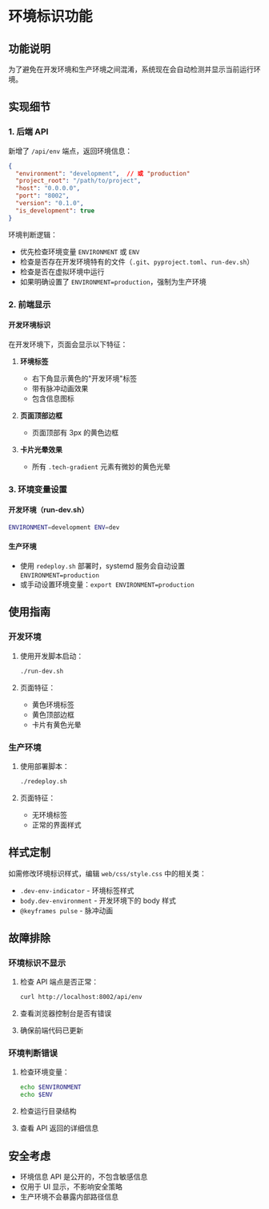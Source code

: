 # 环境标识功能

## 功能说明

为了避免在开发环境和生产环境之间混淆，系统现在会自动检测并显示当前运行环境。

## 实现细节

### 1. 后端 API

新增了 `/api/env` 端点，返回环境信息：

```json
{
  "environment": "development",  // 或 "production"
  "project_root": "/path/to/project",
  "host": "0.0.0.0",
  "port": "8002",
  "version": "0.1.0",
  "is_development": true
}
```

环境判断逻辑：
- 优先检查环境变量 `ENVIRONMENT` 或 `ENV`
- 检查是否存在开发环境特有的文件（`.git`、`pyproject.toml`、`run-dev.sh`）
- 检查是否在虚拟环境中运行
- 如果明确设置了 `ENVIRONMENT=production`，强制为生产环境

### 2. 前端显示

#### 开发环境标识

在开发环境下，页面会显示以下特征：

1. **环境标签**
   - 右下角显示黄色的"开发环境"标签
   - 带有脉冲动画效果
   - 包含信息图标

2. **页面顶部边框**
   - 页面顶部有 3px 的黄色边框

3. **卡片光晕效果**
   - 所有 `.tech-gradient` 元素有微妙的黄色光晕

### 3. 环境变量设置

#### 开发环境（run-dev.sh）
```bash
ENVIRONMENT=development ENV=dev
```

#### 生产环境
- 使用 `redeploy.sh` 部署时，systemd 服务会自动设置 `ENVIRONMENT=production`
- 或手动设置环境变量：`export ENVIRONMENT=production`

## 使用指南

### 开发环境

1. 使用开发脚本启动：
   ```bash
   ./run-dev.sh
   ```

2. 页面特征：
   - 黄色环境标签
   - 黄色顶部边框
   - 卡片有黄色光晕

### 生产环境

1. 使用部署脚本：
   ```bash
   ./redeploy.sh
   ```

2. 页面特征：
   - 无环境标签
   - 正常的界面样式

## 样式定制

如需修改环境标识样式，编辑 `web/css/style.css` 中的相关类：

- `.dev-env-indicator` - 环境标签样式
- `body.dev-environment` - 开发环境下的 body 样式
- `@keyframes pulse` - 脉冲动画

## 故障排除

### 环境标识不显示

1. 检查 API 端点是否正常：
   ```bash
   curl http://localhost:8002/api/env
   ```

2. 查看浏览器控制台是否有错误

3. 确保前端代码已更新

### 环境判断错误

1. 检查环境变量：
   ```bash
   echo $ENVIRONMENT
   echo $ENV
   ```

2. 检查运行目录结构

3. 查看 API 返回的详细信息

## 安全考虑

- 环境信息 API 是公开的，不包含敏感信息
- 仅用于 UI 显示，不影响安全策略
- 生产环境不会暴露内部路径信息 